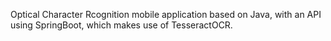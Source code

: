Optical Character Rcognition mobile application based on Java, with an API using SpringBoot, which makes use of TesseractOCR.
